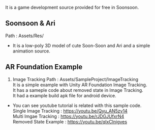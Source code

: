 It is a game development source provided for free in Soonsoon.


Soonsoon & Ari
--------------
Path : Assets/Res/
- It is a low-poly 3D model of cute Soon-Soon and Ari and a simple animation source.

AR Foundation Example
---------------------

1) Image Tracking
Path : Assets/SampleProject/ImageTracking
<br>It is a simple example with Unity AR Foundation Image Tracking.
<br>It has a sameple code about removed state in Image Tracking.
<br>It had a example build apk file for android device.

- You can see youtube tutorial is related with this sample code.
  <br> Single Image Tracking : https://youtu.be/Qyu_AN5zv14
  <br> Multi Imgae Tracking : https://youtu.be/rJDGJUfxrN4
  <br> Removed State Example : https://youtu.be/qIxClnigves
